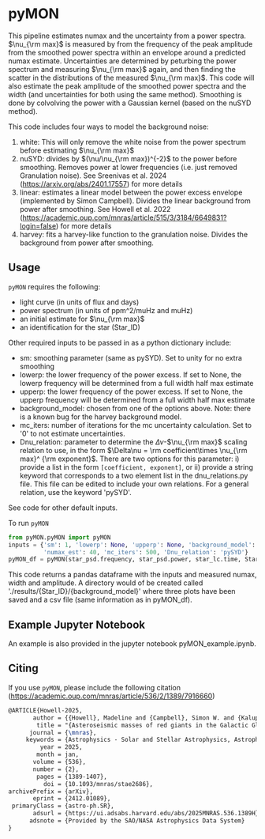 # pyMON

This pipeline estimates numax and the uncertainty from a power spectra. $\nu_{\rm max}$ is measured by from the frequency of the peak amplitude from the smoothed power spectra within an envelope around a predicted numax estimate. Uncertainties are determined by peturbing the power spectrum and measuring $\nu_{\rm max}$ again, and then finding the scatter in the distributions of the measured $\nu_{\rm max}$. This code will also estimate the peak amplitude of the smoothed power spectra and the width (and uncertainties for both using the same method). Smoothing is done by colvolving the power with a Gaussian kernel (based on the nuSYD method). 

This code includes four ways to model the background noise:

1. white: This will only remove the white noise from the power spectrum before estimating $\nu_{\rm max}$
2. nuSYD: divides by $(\nu/\nu_{\rm max})^{-2}$ to the power before smoothing. Removes power at lower frequencies (i.e. just removed Granulation noise). See Sreenivas et al. 2024 (https://arxiv.org/abs/2401.17557) for more details
3. linear: estimates a linear model between the power excess envelope (implemented by Simon Campbell). Divides the linear background from power after smoothing. See Howell et al. 2022 (https://academic.oup.com/mnras/article/515/3/3184/6649831?login=false) for more details
4. harvey: fits a harvey-like function to the granulation noise. Divides the background from power after smoothing.

## Usage
`pyMON` requires the following:
- light curve (in units of flux and days)
- power spectrum (in units of ppm^2/muHz and muHz)
- an initial estimate for $\nu_{\rm max}$
- an identification for the star (Star_ID)

Other required inputs to be passed in as a python dictionary include:
- sm: smoothing parameter (same as pySYD). Set to unity for no extra smoothing
- lowerp: the lower frequency of the power excess. If set to None, the lowerp frequency will be determined from a full width half max estimate
- upperp: the lower frequency of the power excess. If set to None, the upperp frequency will be determined from a full width half max estimate
- background_model: chosen from one of the options above. Note: there is a known bug for the harvey background model.
- mc_iters: number of iterations for the mc uncertainty calculation. Set to '0' to not estimate uncertainties.
- Dnu_relation: parameter to determine the $\Delta\nu$-$\nu_{\rm max}$ scaling relation to use, in the form $\Delta\nu = \rm coefficient\times \nu_{\rm max}^ {\rm exponent}$. There are two options for this parameter: i) provide a list in the form ```[coefficient, exponent]```, or ii) provide a string keyword that corresponds to a two element list in the dnu_relations.py file. This file can be edited to include your own relations. For a general relation, use the keyword 'pySYD'.

See code for other default inputs.

To run `pyMON`
```python
from pyMON.pyMON import pyMON
inputs = {'sm': 1, 'lowerp': None, 'upperp': None, 'background_model': 'linear', 
          'numax_est': 40, 'mc_iters': 500, 'Dnu_relation': 'pySYD'}
pyMON_df = pyMON(star_psd.frequency, star_psd.power, star_lc.time, Star_ID, inputs)
```

This code returns a pandas dataframe with the inputs and measured numax, width and amplitude. A directory would of be created called './results/{Star_ID}/{background_model}' where three plots have been saved and a csv file (same information as in pyMON_df).

## Example Jupyter Notebook
An example is also provided in the jupyter notebook pyMON_example.ipynb. 

## Citing
If you use `pyMON`, please include the following citation (https://academic.oup.com/mnras/article/536/2/1389/7916660)
```tex
@ARTICLE{Howell-2025,
       author = {{Howell}, Madeline and {Campbell}, Simon W. and {Kalup}, Csilla and {Stello}, Dennis and {De Silva}, Gayandhi M.},
        title = "{Asteroseismic masses of red giants in the Galactic Globular Clusters M9 and M19}",
      journal = {\mnras},
     keywords = {Astrophysics - Solar and Stellar Astrophysics, Astrophysics - Astrophysics of Galaxies},
         year = 2025,
        month = jan,
       volume = {536},
       number = {2},
        pages = {1389-1407},
          doi = {10.1093/mnras/stae2686},
archivePrefix = {arXiv},
       eprint = {2412.01089},
 primaryClass = {astro-ph.SR},
       adsurl = {https://ui.adsabs.harvard.edu/abs/2025MNRAS.536.1389H},
      adsnote = {Provided by the SAO/NASA Astrophysics Data System}
}
```

